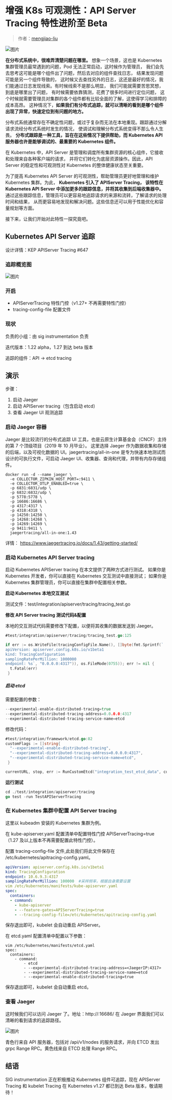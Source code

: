 # 增强 K8s 可观测性：API Server Tracing 特性进阶至 Beta

> 作者：[mengjiao-liu](https://github.com/mengjiao-liu)

![图片](./images/trace01.png)

**在分布式系统中，很难弄清楚问题在哪里。**
想象一个场景，这也是 Kubernetes 集群管理员最常遇到的问题，Pod 无法正常启动，这时候作为管理员，
我们会先去思考这可能是哪个组件出了问题，然后去对应的组件查找日志， 结果发现问题可能是另一个组件导致的，
这时候又去查找另外的日志，这还是最好的情况，我们能通过日志发现线索。有时候线索不是那么明显，
我们可能就需要苦思冥想，到底是哪里出了问题， 有时候需要依靠猜测，花费了很多时间进行定位问题，
这个时候就需要管理员对集群的各个组件都有比较全面的了解，这使得学习和排障的成本高昂。
这种情况下，**如果我们有分布式追踪，就可以清晰的看到是哪个组件出现了异常，快速定位到有问题的地方。**

分布式系统通常存在不确定性问题，或过于复杂而无法在本地重现。跟踪通过分解请求流经分布式系统时发生的情况，
使调试和理解分布式系统变得不那么令人生畏。
**分布式跟踪是一种工具，旨在在这些情况下提供帮助，而 Kubernetes API 服务器也许是能够调试的、最重要的 Kubernetes 组件。**

在 Kubernetes 中，API Server 是管理和调度所有集群资源的核心组件，它接收和处理来自各种客户端的请求，
并将它们转化为底层资源操作。因此，API Server 的稳定性和可观测性对 Kubernetes 的整体健康状态至关重要。

为了提高 Kubernetes API Server 的可观测性，帮助管理员更好地管理和维护 Kubernetes 集群。为此，
**Kubernetes 引入了 APIServer Tracing， 该特性在 Kubernetes API Server 中添加更多的跟踪信息，并将其收集到后端收集器中。**
通过这些跟踪信息，管理员可以更容易地追踪请求的来源和流转，了解请求的处理时间和结果，
从而更容易地发现和解决问题。这些信息还可以用于性能优化和容量规划等方面。

接下来，让我们开始对此特性一探究竟吧。

## Kubernetes API Server 追踪

设计详情：KEP APIServer Tracing #647

### 追踪概览图

![图片](./images/trace02.png)

### 开启

- APIServerTracing 特性门控（v1.27+ 不再需要特性门控）
- tracing-config-file 配置文件

### 现状

负责的小组：由 sig instrumentation 负责

迭代版本：1.22 alpha，1.27 到达 beta 版本

追踪的组件：API -> etcd tracing

## 演示

步骤：

1. 启动 Jaeger
2. 启动 APIServer tracing（包含启动 etcd）
3. 查看 Jaeger UI 观测追踪

### 启动 Jaeger 容器

Jaeger 是比较流行的分布式追踪 UI 工具，也是云原生计算基金会（CNCF）主持的第 7 个顶级项目（2019 年 10 月毕业）。
这里选择 Jaeger 作为数据收集和存储的后端，以及可视化数据的 UI。jaegertracing/all-in-one
是专为快速本地测试而设计的可执行文件，可启动 Jaeger UI、收集器、查询和代理，并带有内存存储组件。

```shell
docker run -d --name jaeger \
  -e COLLECTOR_ZIPKIN_HOST_PORT=:9411 \
  -e COLLECTOR_OTLP_ENABLED=true \
  -p 6831:6831/udp \
  -p 6832:6832/udp \
  -p 5778:5778 \
  -p 16686:16686 \
  -p 4317:4317 \
  -p 4318:4318 \
  -p 14250:14250 \
  -p 14268:14268 \
  -p 14269:14269 \
  -p 9411:9411 \
  jaegertracing/all-in-one:1.43
```

详情： https://www.jaegertracing.io/docs/1.43/getting-started/

### 启动 Kubernetes API Server tracing

启动 Kubernetes APIServer tracing 在本文提供了两种方式进行测试。
如果你是 Kubernetes 开发者，你可以直接在 Kubernetes 交互测试中直接测试；
如果你是 Kubernetes 集群管理员，你可以直接在集群中配置相关参数。

**启动 Kubernetes 本地交互测试**

测试文件：test/integration/apiserver/tracing/tracing_test.go

**修改 API Server tracing 测试代码&配置**

本地的交互测试代码需要修改下配置，以便将其收集的数据发送到 Jaeger。

```go
#test/integration/apiserver/tracing/tracing_test.go:125

if err := os.WriteFile(tracingConfigFile.Name(), []byte(fmt.Sprintf(`
apiVersion: apiserver.config.k8s.io/v1beta1
kind: TracingConfiguration
samplingRatePerMillion: 1000000
endpoint: %s`, "0.0.0.0:4317")), os.FileMode(0755)); err != nil {
  t.Fatal(err)
 }
```

##### 启动 etcd

需要配置的参数：

```go
--experimental-enable-distributed-tracing=true
--experimental-distributed-tracing-address=0.0.0.0:4317
--experimental-distributed-tracing-service-name=etcd
```

修改代码：

```go
#test/integration/framework/etcd.go:82
customFlags := []string{
  "--experimental-enable-distributed-tracing",
  "--experimental-distributed-tracing-address=0.0.0.0:4317",
  "--experimental-distributed-tracing-service-name=etcd",
 }

currentURL, stop, err := RunCustomEtcd("integration_test_etcd_data", customFlags, output)
```

**运行测试**

```go
cd ./test/integration/apiserver/tracing
go test -run TestAPIServerTracing
```

### 在 Kubernetes 集群中配置 API Server tracing

这里以 kubeadm 安装的 Kubernetes 集群为例。

在 kube-apiserver.yaml 配置清单中配置特性门控 APIServerTracing=true（1.27 及以上版本不再需要配置此特性门控）。

配置 tracing-config-file 文件,此处我们将此文件保存在 /etc/kubernetes/apitracing-config.yaml。

```yaml
apiVersion: apiserver.config.k8s.io/v1beta1
kind: TracingConfiguration
endpoint: 10.6.9.3:4317
samplingRatePerMillion: 100000  #采样频率，根据自身需要设置
vim /etc/kubernetes/manifests/kube-apiserver.yaml
spec:
  containers:
  - command:
    - kube-apiserver
    - --feature-gates=APIServerTracing=true
    - --tracing-config-file=/etc/kubernetes/apitracing-config.yaml
```

保存退出即可，kubelet 会自动重启 APIServer。

在 etcd.yaml 配置清单中配置以下参数：

```shell
vim /etc/kubernetes/manifests/etcd.yaml
spec:
  containers:
    - command:
        - etcd
        - --experimental-distributed-tracing-address=<JaegerIP:4317>
        - --experimental-distributed-tracing-service-name=etcd
        - --experimental-enable-distributed-tracing=true
```

保存退出即可，kubelet 会自动重启 etcd。

### 查看 Jaeger

这时候我们可以访问 Jaeger 了。地址：http://<JaegerIP>:16686/ 在 Jaeger 界面我们可以清晰的看到请求的追踪路径。

![图片](./images/trace03.png)

青色行来自 API 服务器，包括对 /api/v1/nodes 的服务请求，并向 ETCD 发出 grpc Range RPC。黄色线来自 ETCD 处理 Range RPC。

## 结语

SIG instrumentation 正在积极推动 Kubernetes 组件可追踪，现在 APIServer Tracing
和 kubelet Tracing 在 Kubernetes v1.27 都已到达 Beta 版本，敬请期待！
